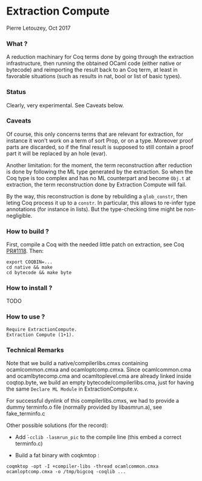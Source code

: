 Extraction Compute
==================

Pierre Letouzey, Oct 2017

### What ?

A reduction machinary for Coq terms done by going through the extraction
infrastructure, then running the obtained OCaml code (either native or
bytecode) and reimporting the result back to an Coq term, at least in
favorable situations (such as results in nat, bool or list of basic types).

### Status

Clearly, very experimental. See Caveats below.

### Caveats

Of course, this only concerns terms that are relevant for extraction,
for instance it won't work on a term of sort Prop, or on a type. Moreover
proof parts are discarded, so if the final result is supposed to still
contain a proof part it will be replaced by an hole (evar).

Another limitation: for the moment, the term reconstruction after reduction
is done by following the ML type generated by the extraction. So when
the Coq type is too complex and has no ML counterpart and become `Obj.t`
at extraction, the term reconstruction done by Extraction Compute will fail.

By the way, this reconstruction is done by rebuilding a `glob_constr`, then
leting Coq process it up to a `constr`. In particular, this allows to re-infer
type annotations (for instance in lists). But the type-checking time might
be non-negligible.

### How to build ?

First, compile a Coq with the needed little patch on extraction, see Coq [PR#1118](https://github.com/coq/coq/pull/1118).
Then:

```
export COQBIN=...
cd native && make
cd bytecode && make byte
```

### How to install ?

TODO

### How to use ?

```
Require ExtractionCompute.
Extraction Compute (1+1).
```

### Technical Remarks

Note that we build a native/compilerlibs.cmxs containing
ocamlcommon.cmxa and ocamloptcomp.cmxa. Since ocamlcommon.cma and
ocamlbytecomp.cma and ocamltoplevel.cma are already linked inside
coqtop.byte, we build an empty bytecode/compilerlibs.cma, just for
having the same `Declare ML Module` in ExtractionCompute.v.

For successful dynlink of this compilerlibs.cmxs, we had to provide
a dummy terminfo.o file (normally provided by libasmrun.a), see fake_terminfo.c

Other possible solutions (for the record):

  - Add ̀`-cclib -lasmrun_pic` to the compile line (this embed a correct terminfo.c)

  - Build a fat binary with coqkmtop :

```
coqmktop -opt -I +compiler-libs -thread ocamlcommon.cmxa ocamloptcomp.cmxa -o /tmp/bigcoq -coqlib ...
```

